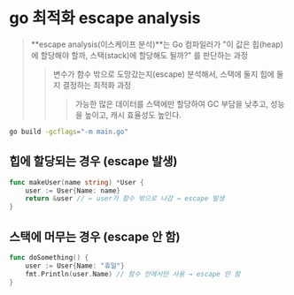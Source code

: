 # go 최적화 escape analysis

> **escape analysis(이스케이프 분석)**는 Go 컴파일러가 "이 값은 힙(heap)에 할당해야 할까, 스택(stack)에 할당해도 될까?" 를 판단하는 과정
>
> > 변수가 함수 밖으로 도망갔는지(escape) 분석해서, 스택에 둘지 힙에 둘지 결정하는 최적화 과정
> >
> > > 가능한 많은 데이터를 스택에만 할당하여 GC 부담을 낮추고, 성능을 높이고, 캐시 효율성도 높인다.

```sh
go build -gcflags="-m main.go"
```

## 힙에 할당되는 경우 (escape 발생)

```go
func makeUser(name string) *User {
    user := User{Name: name}
    return &user // ← user가 함수 밖으로 나감 → escape 발생
}
```

## 스택에 머무는 경우 (escape 안 함)

```go
func doSomething() {
    user := User{Name: "휴일"}
    fmt.Println(user.Name) // 함수 안에서만 사용 → escape 안 함
}
```
